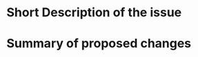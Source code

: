 <!--
Thank you for opening an issue in our repository.
Please use the template below to construct the issue.

Dealing with issues:
- Issues opened here will be evaluated by the maintainers, and given priority
  based on that evaluation.
- Support is provided on a best-effort basis
- See the CODE_OF_CONDUCT.md for a deeper description of how we deal with support
  and issues.
-->

# Short Description of the issue

<!--
Please provide a plain-language description of what you would like to report.
By using simple, concise language, you can help the maintainers understand the
issue and context, and thereby help them prioritise it.
-->

<!-- the section below is optional - remove it if you don't know what to propose,
but merely want to report an issue.  -->

# Summary of proposed changes
